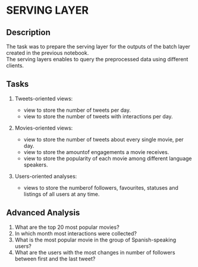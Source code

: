 # SERVING LAYER

## Description  
The task was to prepare the serving layer for the outputs of the batch layer created in the previous notebook.  
The serving layers enables to query the preprocessed data using different clients.  

## Tasks  
1. Tweets-oriented views:  
	- view to store the number of tweets per day.  
	- view to store the number of tweets with interactions per day.
	
2. Movies-oriented views:  
	- view to store the number of tweets about every single movie, per day.  
	- view to store the amountof engagements a movie receives.
	- view to store the popularity of each movie among different language speakers.

3. Users-oriented analyses:
	- views to store the numberof followers, favourites, statuses and listings of all users at any time.
	
## Advanced Analysis  
1. What are the top 20 most popular movies?
2. In which month most interactions were collected?
3. What is the most popular movie in the group of Spanish-speaking users?
4. What are the users with the most changes in number of followers between first and the last tweet?